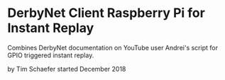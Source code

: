 # DerbyNet Client Raspberry Pi for Instant Replay

Combines DerbyNet documentation on YouTube user Andrei's script for GPIO
triggered instant replay.

by Tim Schaefer started December 2018
